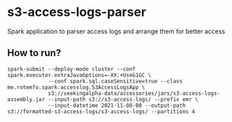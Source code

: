 # s3-access-logs-parser

Spark application to parser access logs and arrange them for better access

## How to run?

```shell
spark-submit --deploy-mode cluster --conf spark.executor.extraJavaOptions=-XX:+UseG1GC \
             --conf spark.sql.caseSensitive=true --class me.rotemfo.spark.accesslog.S3AccessLogsApp \
             s3://seekingalpha-data/accessories/jars/s3-access-logs-assembly.jar --input-path s3://s3-access-logs/ --prefix emr \
             --input-datetime 2021-11-08-00 --output-path s3://formatted-s3-access-logs/s3-access-logs/ --partitions 4
```